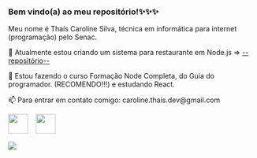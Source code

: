 <h3>Bem vindo(a) ao meu repositório!✨✨✨</h3>

<p>Meu nome é Thaís Caroline Silva, técnica em informática para internet (programação) pelo Senac.</p>

<p>🔭 Atualmente estou criando um sistema para restaurante em Node.js => <a href="https://github.com/Caroline-Thais/restaurant-system">--repositório--</a></p>
<p>🌱 Estou fazendo o curso Formação Node Completa, do Guia do programador. (RECOMENDO!!!) e estudando React.</p>
<p>📫 Para entrar em contato comigo: caroline.thais.dev@gmail.com </p>
<!--Links para linkedin e gmail:-->
<p><a href="https://www.linkedin.com/in/tha%C3%ADs-caroline-silva-44362b230/" rel="nofollow"><img src="https://cdn-icons-png.flaticon.com/512/145/145807.png" height="40em" target="_blank"></a>
&nbsp;&nbsp;
<a href="mailto:caroline.thais.dev@gmail.com"><img src="https://cdn-icons.flaticon.com/png/512/2875/premium/2875435.png?token=exp=1644252258~hmac=be054d00bc3a8fa124c456cdb890b8ab" height="40em" target="_blank"></a></p>

<!--Most used languages -->
<a href="https://github.com/anuraghazra/github-readme-stats">
  <img align="center" src="https://github-readme-stats.vercel.app/api/top-langs/?username=caroline-thais&theme=aura&hide=html&layout=compact&langs_count=6"/>
</a>

<!--

Here are some ideas to get you started:

- 🔭 I’m currently working on ...
- 🌱 I’m currently learning ...
- 👯 I’m looking to collaborate on ...
- 🤔 I’m looking for help with ...
- 💬 Ask me about ...
- 📫 How to reach me: ...
- 😄 Pronouns: ...
- ⚡ Fun fact: ...
-->
